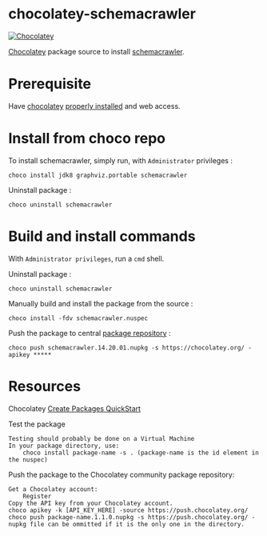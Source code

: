 # chocolatey-schemacrawler
[![Chocolatey](https://img.shields.io/badge/chocolatey-download-blue.svg)](https://chocolatey.org/packages/schemacrawler)

[Chocolatey](https://chocolatey.org)  package source to install [schemacrawler](http://www.schemacrawler.com/).

# Prerequisite

Have [chocolatey](https://chocolatey.org/) [properly installed](https://chocolatey.org/install) and web access.


# Install from choco repo

To install schemacrawler, simply run, with ```Administrator``` privileges :

```
choco install jdk8 graphviz.portable schemacrawler
```

Uninstall package :

```
choco uninstall schemacrawler
```




# Build and install commands

With ```Administrator privileges```, run a ```cmd``` shell.

Uninstall package :

```
choco uninstall schemacrawler
```

Manually build and install the package from the source :

```
choco install -fdv schemacrawler.nuspec
```

Push the package to central [package repository](https://chocolatey.org/packages) :

```
choco push schemacrawler.14.20.01.nupkg -s https://chocolatey.org/ -apikey *****
``` 

# Resources

Chocolatey [Create Packages QuickStart](https://github.com/chocolatey/choco/wiki/CreatePackagesQuickStart)



 Test the package

    Testing should probably be done on a Virtual Machine
    In your package directory, use:
        choco install package-name -s . (package-name is the id element in the nuspec)

Push the package to the Chocolatey community package repository:

    Get a Chocolatey account:
        Register
    Copy the API key from your Chocolatey account.
    choco apikey -k [API_KEY_HERE] -source https://push.chocolatey.org/
    choco push package-name.1.1.0.nupkg -s https://push.chocolatey.org/ - nupkg file can be ommitted if it is the only one in the directory.


